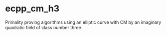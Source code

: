 # ecpp_cm_h3
Primality proving algorithms using an elliptic curve with CM by an imaginary quadratic field of class number three
